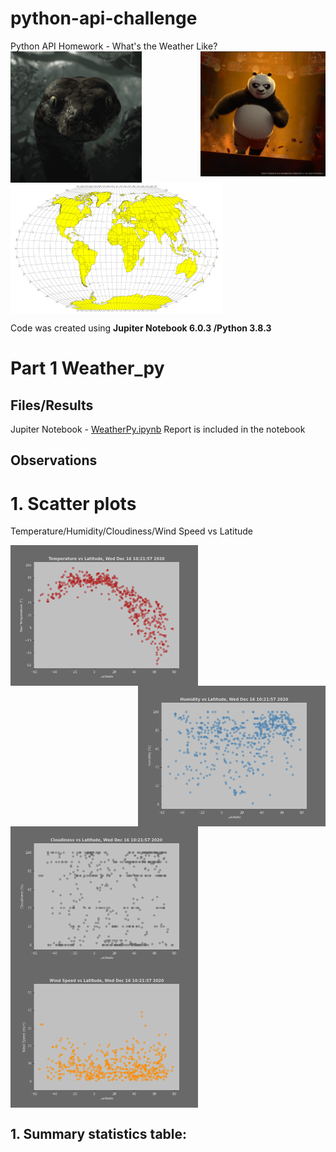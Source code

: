 # python-api-challenge
Python API Homework - What's the Weather Like?
<img src="Images/anaconda.gif" align="left" height="210"/>
<img src="Images/panda.gif" align="right" height="200"/>
<img src="Images/equatorsign.png" align="center" height="210"/>

Code was created using **Jupiter Notebook 6.0.3 /Python 3.8.3**
# Part 1 Weather_py

## Files/Results
Jupiter  Notebook - [WeatherPy.ipynb](weather_py/V)
Report is included in the notebook 
## Observations
# 1. Scatter plots 

Temperature/Humidity/Cloudiness/Wind Speed vs Latitude

<img src="Images/temp_lat.png" align="left" width="300"/>
<img src="Images/hum_lat.png" align="right" width="300"/>
<img src="Images/cloud_lat.png" align="center" width="300"/>
<img src="Images/wind_lat.png" align="center" width="300"/>

## 1. Summary statistics table: